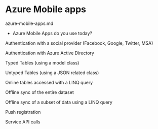 # Azure Mobile apps

azure-mobile-apps.md

*   Azure Mobile Apps do you use today?

Authentication with a social provider (Facebook, Google, Twitter, MSA)

Authentication with Azure Active Directory

Typed Tables (using a model class)

Untyped Tables (using a JSON related class)

Online tables accessed with a LINQ query

Offline sync of the entire dataset

Offline sync of a subset of data using a LINQ query

Push registration

Service API calls


